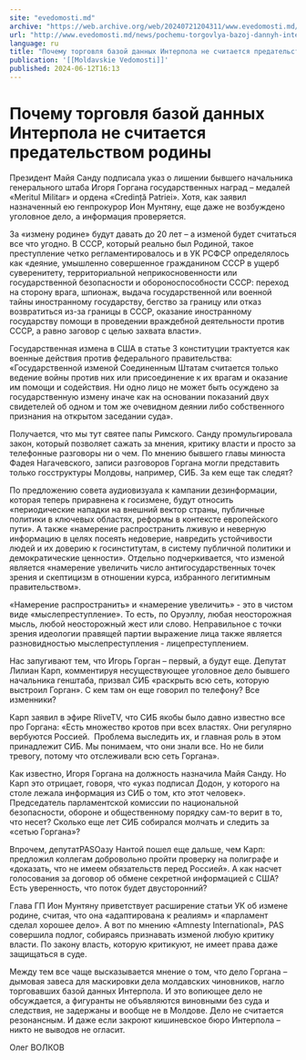 ```yaml
---
site: "evedomosti.md"
archive: "https://web.archive.org/web/20240721204311/www.evedomosti.md/news/pochemu-torgovlya-bazoj-dannyh-interpola-ne-schitaetsya-pred"
url: "http://www.evedomosti.md/news/pochemu-torgovlya-bazoj-dannyh-interpola-ne-schitaetsya-pred"
language: ru
title: "Почему торговля базой данных Интерпола не считается предательством родины"
publication: '[[Moldavskie Vedomosti]]'
published: 2024-06-12T16:13
---
```


# Почему торговля базой данных Интерпола не считается предательством родины

Президент Майя Санду подписала указ о лишении бывшего начальника генерального штаба Игоря Горгана государственных наград – медалей «Meritul Militar» и ордена «Credință Patriei». Хотя, как заявил назначенный ею генпрокурор Ион Мунтяну, еще даже не возбуждено уголовное дело, а информация проверяется.

За «измену родине» будут давать до 20 лет – а изменой будет считаться все что угодно. В СССР, который реально был Родиной, такое преступление четко регламентировалось и в УК РСФСР определялось как «деяние, умышленно совершенное гражданином СССР в ущерб суверенитету, территориальной неприкосновенности или государственной безопасности и обороноспособности СССР: переход на сторону врага, шпионаж, выдача государственной или военной тайны иностранному государству, бегство за границу или отказ возвратиться из-за границы в СССР, оказание иностранному государству помощи в проведении враждебной деятельности против СССР, а равно заговор с целью захвата власти».

Государственная измена в США в статье 3 конституции трактуется как военные действия против федерального правительства: «Государственной изменой Соединенным Штатам считается только ведение войны против них или присоединение к их врагам и оказание им помощи и содействия. Ни одно лицо не может быть осуждено за государственную измену иначе как на основании показаний двух свидетелей об одном и том же очевидном деянии либо собственного признания на открытом заседании суда».

Получается, что мы тут святее папы Римского. Санду промульгировала закон, который позволяет сажать за мнения, критику власти и просто за телефонные разговоры ни о чем. По мнению бывшего главы минюста Фадея Нагачевского, записи разговоров Горгана могли представить только госструктуры Молдовы, например, СИБ. За кем еще так следят?

По предложению совета аудиовизуала к кампании дезинформации, которая теперь приравнена к госизмене, будут относить «периодические нападки на внешний вектор страны, публичные политики в ключевых областях, реформы в контексте европейского пути». А также «намерение распространить лживую и неверную информацию в целях посеять недоверие, навредить устойчивости людей и их доверию к госинститутам, в систему публичной политики и демократические ценности». Отдельно подчеркивается, что изменой является «намерение увеличить число антигосударственных точек зрения и скептицизм в отношении курса, избранного легитимным правительством».

«Намерение распространить» и «намерение увеличить» - это в чистом виде «мыслепреступление». То есть, по Оруэллу, любая неосторожная мысль, любой неосторожный жест или слово. Неправильное с точки зрения идеологии правящей партии выражение лица также является разновидностью мыслепреступления - лицепреступлением.

Нас запугивают тем, что Игорь Горган – первый, а будут еще. Депутат Лилиан Карп, комментируя несуществующее уголовное дело бывшего начальника генштаба, призвал СИБ «раскрыть всю сеть, которую выстроил Горган». С кем там он еще говорил по телефону? Все изменники?

Карп заявил в эфире RliveTV, что СИБ якобы было давно известно все про Горгана: «Есть множество кротов при всех властях. Они регулярно вербуются Россией.  Проблема выследить их, и главная роль в этом принадлежит СИБ. Мы понимаем, что они знали все. Но не били тревогу, потому что отслеживали всю сеть Горгана».

Как известно, Игоря Горгана на должность назначила Майя Санду. Но Карп это отрицает, говоря, что «указ подписал Додон, у которого на столе лежала информация из СИБ о том, кто этот человек». Председатель парламентской комиссии по национальной безопасности, обороне и общественному порядку сам-то верит в то, что несет? Сколько еще лет СИБ собирался молчать и следить за «сетью Горгана»?

Впрочем, депутатPASОазу Нантой пошел еще дальше, чем Карп: предложил коллегам добровольно пройти проверку на полиграфе и «доказать, что не имеем обязательств перед Россией». А как насчет голосования за договор об обмене секретной информацией с США? Есть уверенность, что поток будет двусторонний?

Глава ГП Ион Мунтяну приветствует расширение статьи УК об измене родине, считая, что она «адаптирована к реалиям» и «парламент сделал хорошее дело». А вот по мнению «Amnesty International», PAS совершила подлог, собираясь признавать изменой любую критику власти. По закону власть, которую критикуют, не имеет права даже защищаться в суде.

Между тем все чаще высказывается мнение о том, что дело Горгана – дымовая завеса для маскировки дела молдавских чиновников, нагло торговавших базой данных Интерпола. И это вопиющее дело не обсуждается, а фигуранты не объявляются виновными без суда и следствия, не задержаны и вообще не в Молдове. Дело не считается резонансным. И даже если закроют кишиневское бюро Интерпола – никто не выводов не огласит.

Олег ВОЛКОВ